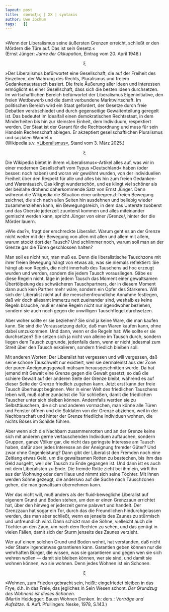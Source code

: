 ```yaml
---
layout:	post
title:	σύνταξις | XX | syntaxis 
author:	Uwe Jochum
tags:   []
---
```


<img src="https://vg02.met.vgwort.de/na/7d941eb446d044db95106d09728db89f" width="1" height="1" alt="">

»Wenn der Liberalismus seine äußersten Grenzen erreicht, schließt
er den Mördern die Türe auf. Das ist sein Gesetz.«  
(Ernst Jünger: *Jahre der Okkupation*, Eintrag vom 20. April
1948.)

<center>ξ</center>

»Der Liberalismus befürwortet eine Gesellschaft, die auf der
Freiheit des Einzelnen, der Wahrung des Rechts, Pluralismus und
freiem Gedankenaustausch basiert. Die freie Äußerung aller Ideen
und Interessen ermöglicht es einer Gesellschaft, dass sich die
besten Ideen durchsetzen. Im wirtschaftlichen Bereich befürwortet
der Liberalismus Eigeninitiative, den freien Wettbewerb und die
damit verbundene Marktwirtschaft. Im politischen Bereich wird ein
Staat gefordert, der Gesetze durch freie Debatten verabschiedet
und durch gegenseitige Gewaltenteilung geregelt ist. Das bedeutet
im Idealfall einen demokratischen Rechtsstaat, in dem
Minderheiten bis hin zur kleinsten Einheit, dem Individuum,
respektiert werden. Der Staat ist der Garant für die
Rechtsordnung und muss für sein Handeln Rechenschaft ablegen. Er
akzeptiert gesellschaftlichen Pluralismus und sozialen Wandel.«  
(Wikipedia
s.v. [»Liberalismus«](https://de.wikipedia.org/wiki/Liberalismus),
Stand vom 3. März 2025.)

<center>ξ</center>

Die Wikipedia bietet in ihrem »Liberalismus«-Artikel alles auf,
was wir in einer modernen Gesellschaft vom Typus »Deutschland«
haben (oder besser: noch haben) und woran wir gewöhnt wurden, von
der individuellen Freiheit über den Respekt für alle und alles
bis hin zum freien Gedanken- und Warentausch. Das klingt
wunderschön, und es klingt viel schöner als der beinahe drohend
daherkommende Satz von Ernst Jünger. Denn während die Wikipedia
die Situation einer unbegrenzt-freien Bewegung zeichnet, die sich
nach allen Seiten hin ausdehnen und beliebig wieder
zusammenziehen kann, ein Bewegungsreich, in dem das Unterste
zuoberst und das Oberste jederzeit zuunterst kommen und alles
miteinander gemischt werden kann, spricht Jünger von einer
/Grenze/, hinter der die Mörder lauern.

»Wie das?«, fragt der erschreckte Liberalist. Warum geht es an
der Grenze nicht weiter mit der Bewegung von allen mit allen und
allem mit allem, warum stockt dort der Tausch? Und schlimmer
noch, warum soll man an der Grenze gar die Türen geschlossen
halten?

Man soll es nicht nur, man muß es. Denn die liberalistische
Tauschzone mit ihrer freien Bewegung hängt von etwas ab, was sie
niemals reflektiert: Sie hängt ab von Regeln, die nicht innerhalb
des Tauschens ad hoc erzeugt wurden und werden, sondern die jedem
Tausch vorausliegen. Gäbe es diese Regeln nicht, läge in jedem
Tausch das Moment einer gewaltsamen Übertölpelung des schwächeren
Tauschpartners, der in diesem Moment dann auch kein Partner mehr
wäre, sondern ein Opfer des Stärkeren. Will sich der Liberalist
nicht auf die menschenfreundliche Annahme festlegen, daß wir doch
allesamt immerzu nett zueinander sind, weshalb es keine Regeln
brauche, muß er seine Regeln nicht nur irgendwoher beziehen,
sondern sie auch noch gegen die unwilligen Tauschflegel
durchsetzen.

Aber woher sollte er sie beziehen? Sie sind ja keine Ware, die
man kaufen kann. Sie sind die Voraussetzung dafür, daß man Waren
kaufen kann, ohne dabei umzukommen. Und dann, wenn er die Regeln
hat: Wie sollte er sie durchsetzen? Sie setzen sich ja nicht von
alleine im Tausch durch, sondern liegen dem Tausch zugrunde,
jedenfalls dann, wenn er nicht jedesmal zum Streit über den
Tausch eskalieren, sondern friedlich bleiben soll.

Mit anderen Worten: Der Liberalist hat vergessen und will
vergessen, daß seine schöne Tauschwelt nur existiert, weil sie
dermaleinst aus der Zone der puren Aneignungsgewalt mühsam
herausgeschnitten wurde. Da hat jemand mit Gewalt eine Grenze
gegen die Gewalt gesetzt, so daß die schiere Gewalt auf der
anderen Seite der Grenze bleibt, während es auf dieser Seite der
Grenze friedlich zugehen kann. Jetzt erst kann der freie Tausch
überhaupt beginnen. Wer in einer Welt des friedlichen Tauschens
leben will, muß daher zunächst die Tür schließen, damit die
friedlichen Tauscher unter sich bleiben können. Andernfalls
werden sie zu Selbsttäuschern, die sich und anderen vormachen,
man könne alle Türen und Fenster öffnen und die Soldaten von der
Grenze abziehen, weil in der Nachbarschaft und hinter der Grenze
friedliche Individuen wohnen, die nichts Böses im Schilde führen.

Aber wenn sich die Nachbarn zusammenrotten und an der Grenze
keine sich mit anderen gerne vertauschenden Individuen
auftauchen, sondern Gruppen, ganze Völker gar, die nicht das
geringste Interesse am Tausch haben, dafür aber jedes Interesse
an der Aneignung fremder Güter? Und zwar ohne Gegenleistung? Dann
gibt der Liberalist den Fremden noch eine Zeitlang etwas Geld, um
die gewaltsamen Rotten zu bestechen, bis ihm das Geld ausgeht,
weil der Tausch zu Ende gegangen ist. Und dann ist es auch mit
dem Liberalisten zu Ende. Die fremde Rotte zieht bei ihm ein,
wirft ihn aus der Wohnung oder dem Haus und nimmt sich seine
Töchter. Mit ihnen werden Söhne gezeugt, die anderswo auf die
Suche nach Tauschzonen gehen, die man gewaltsam übernehmen kann.

Wer das nicht will, muß anders als der fluid-bewegliche
Liberalist auf eigenem Grund und Boden stehen, um den er einen
Grenzzaun errichtet hat, über den hinweg er jederzeit gerne
palavert und handelt. Der Grenzzaun hat sogar ein Tor, durch das
die Freundlichen hindurchgelassen werden, das man aber schließt,
wenn es jenseits des Zaunes zu stürmisch und unfreundlich
wird. Dann schickt man die Söhne, vielleicht auch die Töchter an
den Zaun, um nach dem Rechten zu sehen, und das genügt in vielen
Fällen, damit sich der Sturm jenseits des Zaunes verzieht.

Wer auf einem solchen Grund und Boden wohnt, hat verstanden, daß
nicht »der Staat« irgendetwas garantieren kann. Garantien geben
können nur die wehrhaften Bürger, die wissen, was sie garantieren
und gegen wen sie sich wehren wollen — damit sie bleiben können,
wer sie sind, und damit sie wohnen können, wo sie wohnen. Denn
jedes Wohnen ist ein Schonen.

<center>ξ</center>

»Wohnen, zum Frieden gebracht sein, heißt: eingefriedet bleiben
in das Frye, d.h. in das Freie, das jegliches in Sein Wesen
schont. *Der Grundzug des Wohnens ist dieses Schonen.*  
(Martin Heidegger: Bauen Wohnen Denken. In: ders.: *Vorträge und
Aufsätze*. 4. Aufl. Pfullingen: Neske, 1978, S.143.)
